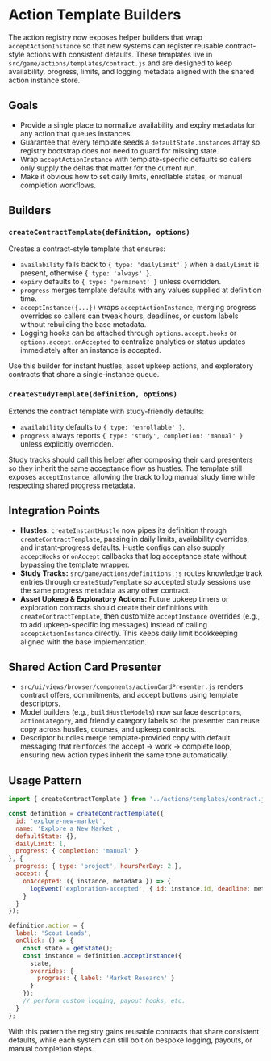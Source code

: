 # Action Template Builders

The action registry now exposes helper builders that wrap `acceptActionInstance` so that new
systems can register reusable contract-style actions with consistent defaults. These templates
live in `src/game/actions/templates/contract.js` and are designed to keep availability, progress,
limits, and logging metadata aligned with the shared action instance store.

## Goals

- Provide a single place to normalize availability and expiry metadata for any action that queues
  instances.
- Guarantee that every template seeds a `defaultState.instances` array so registry bootstrap does
  not need to guard for missing state.
- Wrap `acceptActionInstance` with template-specific defaults so callers only supply the deltas
  that matter for the current run.
- Make it obvious how to set daily limits, enrollable states, or manual completion workflows.

## Builders

### `createContractTemplate(definition, options)`

Creates a contract-style template that ensures:

- `availability` falls back to `{ type: 'dailyLimit' }` when a `dailyLimit` is present, otherwise
  `{ type: 'always' }`.
- `expiry` defaults to `{ type: 'permanent' }` unless overridden.
- `progress` merges template defaults with any values supplied at definition time.
- `acceptInstance({...})` wraps `acceptActionInstance`, merging progress overrides so callers can
  tweak hours, deadlines, or custom labels without rebuilding the base metadata.
- Logging hooks can be attached through `options.accept.hooks` or `options.accept.onAccepted` to
  centralize analytics or status updates immediately after an instance is accepted.

Use this builder for instant hustles, asset upkeep actions, and exploratory contracts that share a
single-instance queue.

### `createStudyTemplate(definition, options)`

Extends the contract template with study-friendly defaults:

- `availability` defaults to `{ type: 'enrollable' }`.
- `progress` always reports `{ type: 'study', completion: 'manual' }` unless explicitly overridden.

Study tracks should call this helper after composing their card presenters so they inherit the
same acceptance flow as hustles. The template still exposes `acceptInstance`, allowing the track to
log manual study time while respecting shared progress metadata.

## Integration Points

- **Hustles:** `createInstantHustle` now pipes its definition through `createContractTemplate`,
  passing in daily limits, availability overrides, and instant-progress defaults. Hustle configs can
  also supply `acceptHooks` or `onAccept` callbacks that log acceptance state without bypassing the
  template wrapper.
- **Study Tracks:** `src/game/actions/definitions.js` routes knowledge track entries through
  `createStudyTemplate` so accepted study sessions use the same progress metadata as any other
  contract.
- **Asset Upkeep & Exploratory Actions:** Future upkeep timers or exploration contracts should
  create their definitions with `createContractTemplate`, then customize `acceptInstance` overrides
  (e.g., to add upkeep-specific log messages) instead of calling `acceptActionInstance` directly.
  This keeps daily limit bookkeeping aligned with the base implementation.

## Shared Action Card Presenter

- `src/ui/views/browser/components/actionCardPresenter.js` renders contract offers, commitments, and accept buttons using template descriptors.
- Model builders (e.g., `buildHustleModels`) now surface `descriptors`, `actionCategory`, and friendly category labels so the presenter can reuse copy across hustles, courses, and upkeep contracts.
- Descriptor bundles merge template-provided copy with default messaging that reinforces the accept → work → complete loop, ensuring new action types inherit the same tone automatically.


## Usage Pattern

```js
import { createContractTemplate } from '../actions/templates/contract.js';

const definition = createContractTemplate({
  id: 'explore-new-market',
  name: 'Explore a New Market',
  defaultState: {},
  dailyLimit: 1,
  progress: { completion: 'manual' }
}, {
  progress: { type: 'project', hoursPerDay: 2 },
  accept: {
    onAccepted: ({ instance, metadata }) => {
      logEvent('exploration-accepted', { id: instance.id, deadline: metadata.deadlineDay });
    }
  }
});

definition.action = {
  label: 'Scout Leads',
  onClick: () => {
    const state = getState();
    const instance = definition.acceptInstance({
      state,
      overrides: {
        progress: { label: 'Market Research' }
      }
    });
    // perform custom logging, payout hooks, etc.
  }
};
```

With this pattern the registry gains reusable contracts that share consistent defaults, while each
system can still bolt on bespoke logging, payouts, or manual completion steps.
